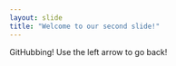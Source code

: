 ```yaml
---
layout: slide
title: "Welcome to our second slide!"
---
```

GitHubbing!
Use the left arrow to go back!

